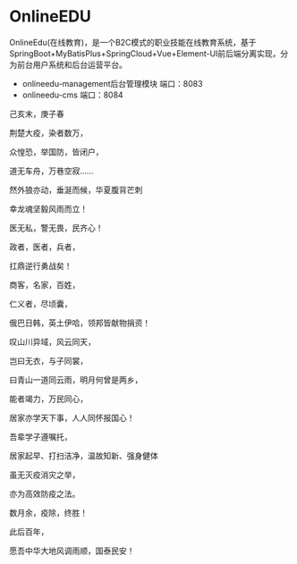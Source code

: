 # OnlineEDU

OnlineEdu(在线教育)，是一个B2C模式的职业技能在线教育系统，基于SpringBoot+MyBatisPlus+SpringCloud+Vue+Element-UI前后端分离实现，分为前台用户系统和后台运营平台。



* onlineedu-management后台管理模块   端口：8083
* onlineedu-cms   端口：8084











己亥末，庚子春

荆楚大疫，染者数万，

众惶恐，举国防，皆闭户，

道无车舟，万巷空寂……

然外狼亦动，垂涎而候，华夏腹背芒刺

幸龙魂坚毅风雨而立！

医无私，警无畏，民齐心！

政者，医者，兵者，

扛鼎逆行勇战矣！

商客，名家，百姓，

仁义者，尽顷囊，

俄巴日韩，英土伊哈，领邦皆献物捐资！

叹山川异域，风云同天，

岂曰无衣，与子同裳，

曰青山一道同云雨，明月何曾是两乡，

能者竭力，万民同心，

居家亦学天下事，人人同怀报国心！

吾辈学子遵嘱托，

居家起早、打扫洁净，温故知新、强身健体

虽无灭疫消灾之举，

亦为高效防疫之法。

数月余，疫除，终胜！

此后百年，

愿吾中华大地风调雨顺，国泰民安！




